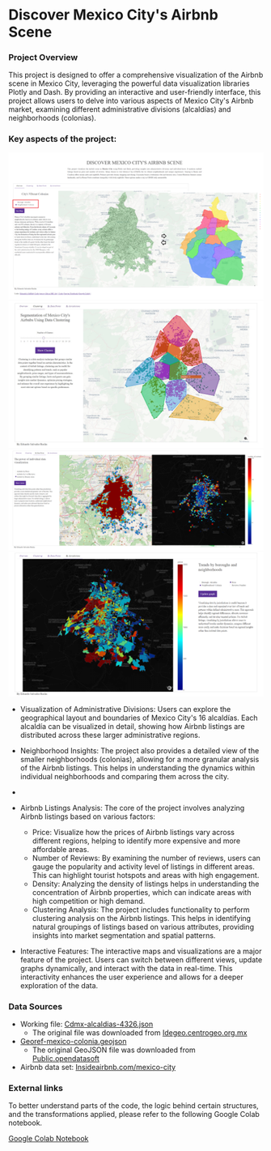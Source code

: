 # Discover Mexico City's Airbnb Scene
### Project Overview
This project is designed to offer a comprehensive visualization of the Airbnb scene in Mexico City, leveraging the powerful data visualization libraries Plotly and Dash. By providing an interactive and user-friendly interface, this project allows users to delve into various aspects of Mexico City's Airbnb market, examining different administrative divisions (alcaldías) and neighborhoods (colonias).

### Key aspects of the project:

![GIS Viewer Tab1](https://github.com/Salvatore-Rocha/GIS_Dataviewer/blob/main/Files/GIS_viewer_Tab_1ov.png?raw=true)
![GIS Viewer Tab2](https://github.com/Salvatore-Rocha/GIS_Dataviewer/blob/main/Files/GIS_viewer_Tab_2ov.jpg?raw=true)
![GIS Viewer Tab3](https://github.com/Salvatore-Rocha/GIS_Dataviewer/blob/main/Files/GIS_viewer_Tab_3ov.png?raw=true)
![GIS Viewer Tab4](https://github.com/Salvatore-Rocha/GIS_Dataviewer/blob/main/Files/GIS_viewer_Tab_4ov.png?raw=true)

- Visualization of Administrative Divisions: Users can explore the geographical layout and boundaries of Mexico City's 16 alcaldías. Each alcaldía can be visualized in detail, showing how Airbnb listings are distributed across these larger administrative regions.

- Neighborhood Insights: The project also provides a detailed view of the smaller neighborhoods (colonias), allowing for a more granular analysis of the Airbnb listings. This helps in understanding the dynamics within individual neighborhoods and comparing them across the city.
- 
- Airbnb Listings Analysis: The core of the project involves analyzing Airbnb listings based on various factors:
  - Price: Visualize how the prices of Airbnb listings vary across different regions, helping to identify more expensive and more affordable areas.
  - Number of Reviews: By examining the number of reviews, users can gauge the popularity and activity level of listings in different areas. This can highlight tourist hotspots and areas with high engagement.
  - Density: Analyzing the density of listings helps in understanding the concentration of Airbnb properties, which can indicate areas with high competition or high demand.
  - Clustering Analysis: The project includes functionality to perform clustering analysis on the Airbnb listings. This helps in identifying natural groupings of listings based on various attributes, providing insights into market segmentation and spatial patterns.
- Interactive Features: The interactive maps and visualizations are a major feature of the project. Users can switch between different views, update graphs dynamically, and interact with the data in real-time. This interactivity enhances the user experience and allows for a deeper exploration of the data.


### Data Sources
- Working file: [Cdmx-alcaldias-4326.json](https://github.com/Salvatore-Rocha/GIS_Dataviewer/blob/main/Files/cdmx-alcaldias-4326.json)
  - The original file was downloaded from [Idegeo.centrogeo.org.mx](https://idegeo.centrogeo.org.mx/layers/geonode%3Aalcaldias)
- [Georef-mexico-colonia.geojson](https://github.com/Salvatore-Rocha/GIS_Dataviewer/blob/main/Files/georef-mexico-colonia.geojson)
  - The original GeoJSON file was downloaded from [Public.opendatasoft](https://public.opendatasoft.com/explore/dataset/georef-mexico-colonia/export/?disjunctive.sta_code&disjunctive.sta_name&disjunctive.mun_code&disjunctive.mun_name&disjunctive.col_code&disjunctive.col_name&sort=year&location=15,19.38479,-99.23717&basemap=jawg.light)
- Airbnb data set: [Insideairbnb.com/mexico-city](https://insideairbnb.com/mexico-city/) 

### External links

To better understand parts of the code, the logic behind certain structures, and the transformations applied, please refer to the following Google Colab notebook.

[Google Colab Notebook](https://colab.research.google.com/drive/1Xnx0tj9BDDt_NgxE2d2gdFr93wkmJ-bh?usp=sharing)
